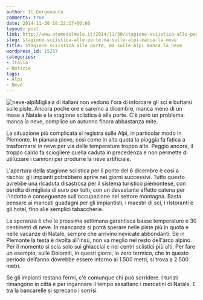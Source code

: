 ```yaml
---
author: Il Gorgonauta
comments: true
date: 2014-11-30 18:22:17+00:00
layout: post
link: http://www.atomodelmale.it/2014/11/30/stagione-sciistica-alle-porte-ma-sulle-alpi-manca-la-neve/
slug: stagione-sciistica-alle-porte-ma-sulle-alpi-manca-la-neve
title: Stagione sciistica alle porte, ma sulle Alpi manca la neve
wordpress_id: 15217
categories:
- Italia
- Notizie
tags:
- Alpi
- Neve
---
```


![neve-alpi](http://www.atomodelmale.it/wp-content/uploads/2014/11/neve-alpi-300x169.jpg)Migliaia di italiani non vedono l'ora di inforcare gli sci e buttarsi sulle piste. Ancora poche ore e saremo a dicembre, manca meno di un mese a Natale e la stagione sciistica è alle porte. C'è però un problema: manca la neve, complice un autunno finora abbastanza mite.

La situazione più complicata si registra sulle Alpi, in particolar modo in Piemonte. In pianura piove, così come in alta quota la pioggia fa fatica a trasformarsi in neve per via delle temperature troppo alte. Peggio ancora, il troppo caldo fa sciogliere quella caduta in precedenza e non permette di utilizzare i cannoni per produrre la neve artificiale.

L'apertura della stagione sciistica per il ponte del 6 dicembre è così a rischio: gli impianti potrebbero aprire nei giorni successivi. Tutto questo avrebbe una ricaduta disastrosa per il sistema turistico piemontese, con perdita di migliaia di euro per tutti, con un devastante effetto catena per l'indotto e conseguenze sull'occupazione nel settore montagna. Basta pensare ai mancati guadagni per gli impiantisti, i maestri di sci, i ristoranti e gli hotel, fino alle semplici tabaccherie.


La speranza è che la prossima settimana garantisca basse temperature e 30 centimetri di neve. In mancanza si potrà sperare nelle piste più in quota e nelle vacanze di Natale, sempre che arrivino nevicate abbondanti. Se in Piemonte la testa è rivolta all'insù, non va meglio nel resto dell'arco alpino. Per il momento si scia solo sui ghiacciai e nei centri sciistici più alti. Per fare un esempio, sulle Dolomiti, in questi giorni, lo zero termico, che in questo periodo dell’anno dovrebbe essere intorno ai 1.500 metri, si trova a 2.500 metri.

Se gli impianti restano fermi, c'è comunque chi può sorridere. I turisti rimangono in città e per ingannare il tempo assaltano i mercatini di Natale. E tra la bancarelle si sprecano i sorrisi.

